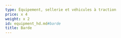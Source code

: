 ```yaml
---
type: Équipement, sellerie et véhicules à traction
price: x 4
weight: x 2
id: equipment_hd.md#barde
title: Barde
---
```


